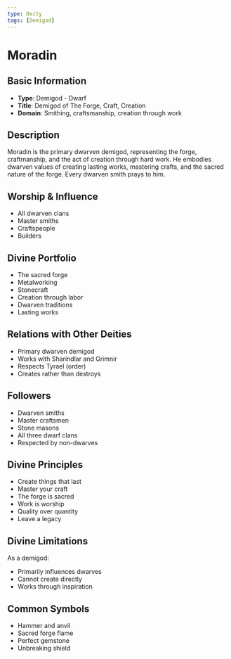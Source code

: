 ```yaml
---
type: Deity
tags: [Demigod]
---
```


# Moradin

## Basic Information
- **Type**: Demigod - Dwarf
- **Title**: Demigod of The Forge, Craft, Creation
- **Domain**: Smithing, craftsmanship, creation through work

## Description
Moradin is the primary dwarven demigod, representing the forge, craftmanship, and the act of creation through hard work. He embodies dwarven values of creating lasting works, mastering crafts, and the sacred nature of the forge. Every dwarven smith prays to him.

## Worship & Influence
- All dwarven clans
- Master smiths
- Craftspeople
- Builders

## Divine Portfolio
- The sacred forge
- Metalworking
- Stonecraft
- Creation through labor
- Dwarven traditions
- Lasting works

## Relations with Other Deities
- Primary dwarven demigod
- Works with Sharindlar and Grimnir
- Respects Tyrael (order)
- Creates rather than destroys

## Followers
- Dwarven smiths
- Master craftsmen
- Stone masons
- All three dwarf clans
- Respected by non-dwarves

## Divine Principles
- Create things that last
- Master your craft
- The forge is sacred
- Work is worship
- Quality over quantity
- Leave a legacy

## Divine Limitations
As a demigod:
- Primarily influences dwarves
- Cannot create directly
- Works through inspiration

## Common Symbols
- Hammer and anvil
- Sacred forge flame
- Perfect gemstone
- Unbreaking shield